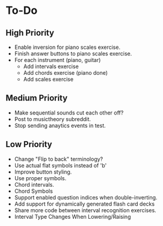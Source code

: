# To-Do
## High Priority
* Enable inversion for piano scales exercise.
* Finish answer buttons to piano scales exercise.
* For each instrument (piano, guitar)
  * Add intervals exercise
  * Add chords exercise (piano done)
  * Add scales exercise
## Medium Priority
* Make sequential sounds cut each other off?
* Post to musictheory subreddit.
* Stop sending anaytics events in test.
## Low Priority
* Change "Flip to back" terminology?
* Use actual flat symbols instead of 'b'
* Improve button styling.
* Use proper symbols.
* Chord intervals.
* Chord Symbols
* Support enabled question indices when double-inverting.
* Add support for dynamically generated flash card decks
* Share more code between interval recognition exercises.
* Interval Type Changes When Lowering/Raising